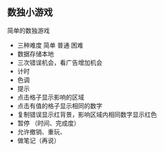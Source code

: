 ## 数独小游戏  

简单的数独游戏

- 三种难度 简单 普通 困难  
- 数据存储本地  
- 三次错误机会，看广告增加机会  
- 计时   
- 色调  
- 提示  
- 点击格子显示影响的区域   
- 点击有值的格子显示相同的数字  
- 复制错误显示红背景，影响区域内相同数字显示红色  
- 暂停  （时间、完成度）  
- 允许撤销、重玩、
- 做笔记（再说）
